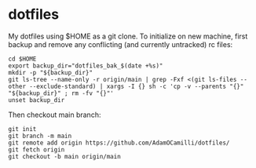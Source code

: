 # dotfiles
My dotfiles using $HOME as a git clone. To initialize on new machine, first backup and remove any conflicting (and currently untracked) rc files:
```
cd $HOME
export backup_dir="dotfiles_bak_$(date +%s)"
mkdir -p "${backup_dir}"
git ls-tree --name-only -r origin/main | grep -Fxf <(git ls-files --other --exclude-standard) | xargs -I {} sh -c 'cp -v --parents "{}" "${backup_dir}" ; rm -fv "{}"'
unset backup_dir
```

Then checkout main branch:
```
git init
git branch -m main
git remote add origin https://github.com/AdamOCamilli/dotfiles/
git fetch origin
git checkout -b main origin/main
```


